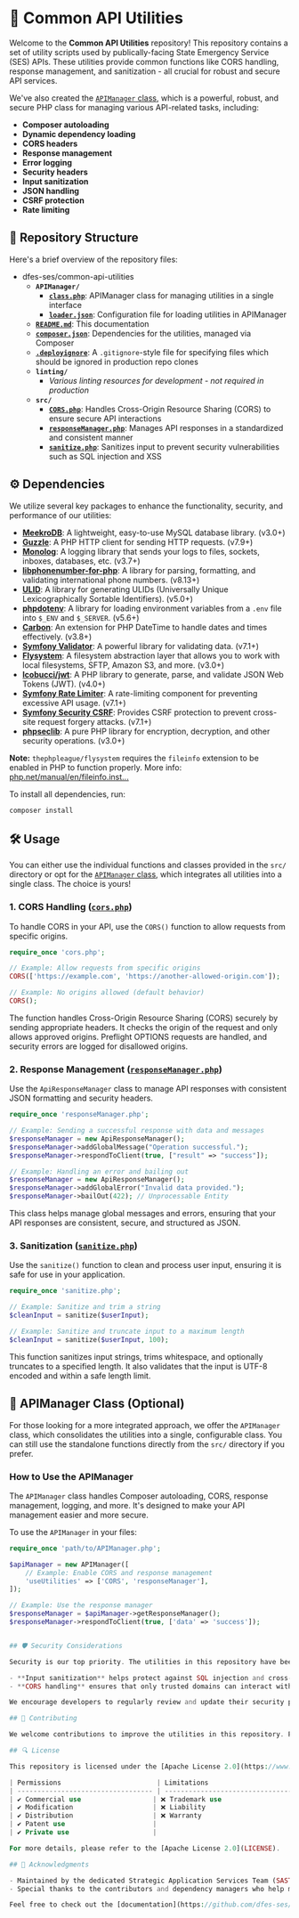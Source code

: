 # 🚒 Common API Utilities

Welcome to the **Common API Utilities** repository! This repository contains a set of utility scripts used by publically-facing State Emergency Service (SES) APIs. These utilities provide common functions like CORS handling, response management, and sanitization - all crucial for robust and secure API services.

We've also created the [`APIManager` class](./APIManager/), which is a powerful, robust, and secure PHP class for managing various API-related tasks, including:

- **Composer autoloading**
- **Dynamic dependency loading**
- **CORS headers**
- **Response management**
- **Error logging**
- **Security headers**
- **Input sanitization**
- **JSON handling**
- **CSRF protection**
- **Rate limiting**

## 📂 Repository Structure

Here's a brief overview of the repository files:

- dfes-ses/common-api-utilities
  - **`APIManager/`**
    - **[`class.php`](./APIManager/class.php)**: APIManager class for managing utilities in a single interface
    - **[`loader.json`](./APIManager/loader.json)**: Configuration file for loading utilities in APIManager
  - **[`README.md`](./README.md)**: This documentation
  - **[`composer.json`](./composer.json)**: Dependencies for the utilities, managed via Composer
  - **[`.deployignore`](./deployignore)**: A `.gitignore`-style file for specifying files which should be ignored in production repo clones
  - **`linting/`**
    - *Various linting resources for development - not required in production*
  - **`src/`**
    - **[`CORS.php`](./src/CORS.php)**: Handles Cross-Origin Resource Sharing (CORS) to ensure secure API interactions
    - **[`responseManager.php`](./src/responseManager.php)**: Manages API responses in a standardized and consistent manner
    - **[`sanitize.php`](./src/sanitize.php)**: Sanitizes input to prevent security vulnerabilities such as SQL injection and XSS

## ⚙️ Dependencies

We utilize several key packages to enhance the functionality, security, and performance of our utilities:

- **[MeekroDB](https://github.com/SergeyTsalkov/meekrodb)**: A lightweight, easy-to-use MySQL database library. (v3.0+)
- **[Guzzle](https://github.com/guzzle/guzzle)**: A PHP HTTP client for sending HTTP requests. (v7.9+)
- **[Monolog](https://github.com/Seldaek/monolog)**: A logging library that sends your logs to files, sockets, inboxes, databases, etc. (v3.7+)
- **[libphonenumber-for-php](https://github.com/giggsey/libphonenumber-for-php)**: A library for parsing, formatting, and validating international phone numbers. (v8.13+)
- **[ULID](https://github.com/robinvdvleuten/ulid)**: A library for generating ULIDs (Universally Unique Lexicographically Sortable Identifiers). (v5.0+)
- **[phpdotenv](https://github.com/vlucas/phpdotenv)**: A library for loading environment variables from a `.env` file into `$_ENV` and `$_SERVER`. (v5.6+)
- **[Carbon](https://github.com/briannesbitt/Carbon)**: An extension for PHP DateTime to handle dates and times effectively. (v3.8+)
- **[Symfony Validator](https://github.com/symfony/validator)**: A powerful library for validating data. (v7.1+)
- **[Flysystem](https://github.com/thephpleague/flysystem)**: A filesystem abstraction layer that allows you to work with local filesystems, SFTP, Amazon S3, and more. (v3.0+)
- **[lcobucci/jwt](https://github.com/lcobucci/jwt)**: A PHP library to generate, parse, and validate JSON Web Tokens (JWT). (v4.0+)
- **[Symfony Rate Limiter](https://github.com/symfony/rate-limiter)**: A rate-limiting component for preventing excessive API usage. (v7.1+)
- **[Symfony Security CSRF](https://github.com/symfony/security-csrf)**: Provides CSRF protection to prevent cross-site request forgery attacks. (v7.1+)
- **[phpseclib](https://github.com/phpseclib/phpseclib)**: A pure PHP library for encryption, decryption, and other security operations. (v3.0+)

**Note:** `thephpleague/flysystem` requires the `fileinfo` extension to be enabled in PHP to function properly. More info: [php.net/manual/en/fileinfo.inst...](https://www.php.net/manual/en/fileinfo.installation.php)

To install all dependencies, run:

```bash
composer install
```

## 🛠️ Usage

You can either use the individual functions and classes provided in the `src/` directory or opt for the [`APIManager` class](./APIManager/), which integrates all utilities into a single class. The choice is yours!

### 1. CORS Handling ([`cors.php`](./cors.php))

To handle CORS in your API, use the `CORS()` function to allow requests from specific origins.

```php
require_once 'cors.php';

// Example: Allow requests from specific origins
CORS(['https://example.com', 'https://another-allowed-origin.com']);

// Example: No origins allowed (default behavior)
CORS();
```

The function handles Cross-Origin Resource Sharing (CORS) securely by sending appropriate headers. It checks the origin of the request and only allows approved origins. Preflight OPTIONS requests are handled, and security errors are logged for disallowed origins.

### 2. Response Management ([`responseManager.php`](./responseManager.php))

Use the `ApiResponseManager` class to manage API responses with consistent JSON formatting and security headers.

```php
require_once 'responseManager.php';

// Example: Sending a successful response with data and messages
$responseManager = new ApiResponseManager();
$responseManager->addGlobalMessage("Operation successful.");
$responseManager->respondToClient(true, ["result" => "success"]);

// Example: Handling an error and bailing out
$responseManager = new ApiResponseManager();
$responseManager->addGlobalError("Invalid data provided.");
$responseManager->bailOut(422); // Unprocessable Entity
```

This class helps manage global messages and errors, ensuring that your API responses are consistent, secure, and structured as JSON.

### 3. Sanitization ([`sanitize.php`](./sanitize.php))

Use the `sanitize()` function to clean and process user input, ensuring it is safe for use in your application.

```php
require_once 'sanitize.php';

// Example: Sanitize and trim a string
$cleanInput = sanitize($userInput);

// Example: Sanitize and truncate input to a maximum length
$cleanInput = sanitize($userInput, 100);
```

This function sanitizes input strings, trims whitespace, and optionally truncates to a specified length. It also validates that the input is UTF-8 encoded and within a safe length limit.

## 🧰 APIManager Class (Optional)

For those looking for a more integrated approach, we offer the `APIManager` class, which consolidates the utilities into a single, configurable class. You can still use the standalone functions directly from the `src/` directory if you prefer.

### How to Use the APIManager

The `APIManager` class handles Composer autoloading, CORS, response management, logging, and more. It's designed to make your API management easier and more secure.

To use the `APIManager` in your files:

```php
require_once 'path/to/APIManager.php';

$apiManager = new APIManager([
    // Example: Enable CORS and response management
    'useUtilities' => ['CORS', 'responseManager'],
]);

// Example: Use the response manager
$responseManager = $apiManager->getResponseManager();
$responseManager->respondToClient(true, ['data' => 'success']);


## 🛡️ Security Considerations

Security is our top priority. The utilities in this repository have been developed with secure coding practices, and we follow relevant NIST and industry standards. For example:

- **Input sanitization** helps protect against SQL injection and cross-site scripting (XSS).
- **CORS handling** ensures that only trusted domains can interact with our APIs.

We encourage developers to regularly review and update their security practices. Check out the [PHP Security Best Practices](https://phptherightway.com/#security), [PHP Security Docs](https://www.php.net/manual/en/security.php), and [PHP Type Safety Topic](https://thephp.cc/topics/type-safety) resources for more information.

## 🤝 Contributing

We welcome contributions to improve the utilities in this repository. Please submit your pull requests, ensuring that your code adheres to best practices for security and performance.

## 🔍 License

This repository is licensed under the [Apache License 2.0](https://www.apache.org/licenses/LICENSE-2.0).

| Permissions                        | Limitations                      | Conditions                         |
| ---------------------------------- | --------------------------------- | ---------------------------------- |
| ✔️ Commercial use                  | ❌ Trademark use                  | ℹ️ License and copyright notice    |
| ✔️ Modification                    | ❌ Liability                      | ℹ️ State changes                   |
| ✔️ Distribution                    | ❌ Warranty                       |                                    |
| ✔️ Patent use                      |                                   |                                    |
| ✔️ Private use                     |                                   |                                    |

For more details, please refer to the [Apache License 2.0](LICENSE).

## 🎉 Acknowledgments

- Maintained by the dedicated Strategic Application Services Team (SAST) at the [**State Emergency Service**](https://wases.com.au).
- Special thanks to the contributors and dependency managers who help make this project better every day, indirectly supporting and securing our frontline personnel.

Feel free to check out the [documentation](https://github.com/dfes-ses/common-api-utilities/wiki) for more details on each utility.
